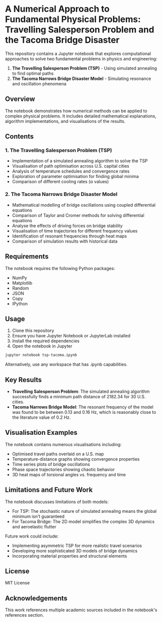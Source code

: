 # A Numerical Approach to Fundamental Physical Problems: Travelling Salesperson Problem and the Tacoma Bridge Disaster

This repository contains a Jupyter notebook that explores computational approaches to solve two fundamental problems in physics and engineering:

1. **The Travelling Salesperson Problem (TSP)** - Using simulated annealing to find optimal paths
2. **The Tacoma Narrows Bridge Disaster Model** - Simulating resonance and oscillation phenomena

## Overview

The notebook demonstrates how numerical methods can be applied to complex physical problems. It includes detailed mathematical explanations, algorithm implementations, and visualisations of the results.

## Contents

### 1. The Travelling Salesperson Problem (TSP)

- Implementation of a simulated annealing algorithm to solve the TSP
- Visualisation of path optimisation across U.S. capital cities
- Analysis of temperature schedules and convergence rates
- Exploration of parameter optimisation for finding global minima
- Comparison of different cooling rates (α values)

### 2. The Tacoma Narrows Bridge Disaster Model

- Mathematical modelling of bridge oscillations using coupled differential equations
- Comparison of Taylor and Cromer methods for solving differential equations
- Analyse the effects of driving forces on bridge stability
- Visualisation of time trajectories for different frequency values
- Identification of resonant frequencies through heat maps
- Comparison of simulation results with historical data

## Requirements

The notebook requires the following Python packages:
- NumPy
- Matplotlib
- Random
- JSON
- Copy
- IPython

## Usage

1. Clone this repository
2. Ensure you have Jupyter Notebook or JupyterLab installed
3. Install the required dependencies
4. Open the notebook in Jupyter

```bash
jupyter notebook tsp-tacoma.ipynb
```
Alternatively, use any workspace that has .ipynb capabilities.

## Key Results

- **Travelling Salesperson Problem**: The simulated annealing algorithm successfully finds a minimum path distance of 2182.34 for 30 U.S. cities.
- **Tacoma Narrows Bridge Model**: The resonant frequency of the model was found to be between 0.13 and 0.16 Hz, which is reasonably close to the literature value of 0.2 Hz.

## Visualisation Examples

The notebook contains numerous visualisations including:
- Optimised travel paths overlaid on a U.S. map
- Temperature-distance graphs showing convergence properties
- Time series plots of bridge oscillations
- Phase space trajectories showing chaotic behavior
- 3D heat maps of torsional angles vs. frequency and time

## Limitations and Future Work

The notebook discusses limitations of both models:
- For TSP: The stochastic nature of simulated annealing means the global minimum isn't guaranteed
- For Tacoma Bridge: The 2D model simplifies the complex 3D dynamics and aeroelastic flutter

Future work could include:
- Implementing asymmetric TSP for more realistic travel scenarios
- Developing more sophisticated 3D models of bridge dynamics
- Incorporating material properties and structural elements

## License

MIT License

## Acknowledgements

This work references multiple academic sources included in the notebook's references section.
